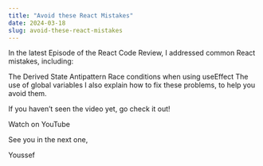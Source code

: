 ```yaml
---
title: "Avoid these React Mistakes"
date: 2024-03-18
slug: avoid-these-react-mistakes
---
```


In the latest Episode of the React Code Review, I addressed common React mistakes, including:

The Derived State Antipattern
Race conditions when using useEffect
The use of global variables
I also explain how to fix these problems, to help you avoid them.

If you haven’t seen the video yet, go check it out!

<LinkButton href="https://youtu.be/73SxpGGy3Vo">
Watch on YouTube
</LinkButton>

See you in the next one,

Youssef
